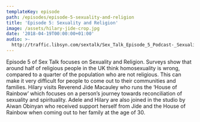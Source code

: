 ```yaml
---
templateKey: episode
path: /episodes/episode-5-sexuality-and-religion
title: 'Episode 5: Sexuality and Religion'
image: /assets/hilary-jide-crop.jpg
date: '2018-04-19T00:00:00+01:00'
audio: >-
  http://traffic.libsyn.com/sextalk/Sex_Talk_Episode_5_Podcast-_Sexuality_and_Religion.mp3
---
```

Episode 5 of Sex Talk focuses on Sexuality and Religion. Surveys show that around half of religious people in the UK think homosexuality is wrong, compared to a quarter of the population who are not religious. This can make it very difficult for people to come out to their communities and families. Hilary visits Reverend Jide Macauley who runs the ‘House of Rainbow’ which focuses on a person’s journey towards reconciliation of sexuality and spirituality. Adele and Hilary are also joined in the studio by Aiwan Obinyan who received support herself from Jide and the House of Rainbow when coming out to her family at the age of 30.

